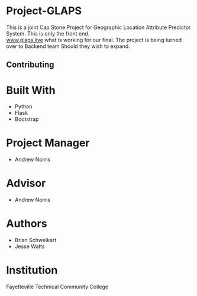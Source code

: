 # Project-GLAPS
This is a joint Cap Stone Project for Geographic Location Attribute Predictor System. This is only the front end.  
www.glaps.live what is working for our final. The project is being turned over to Backend team Should they wish to expand.
## Contributing



# Built With
- Python
- Flask
- Bootstrap

# Project Manager
- Andrew Norris

# Advisor
- Andrew Norris

# Authors
- Brian Schweikart
- Jesse Watts

# Institution
Fayetteville Technical Community College
